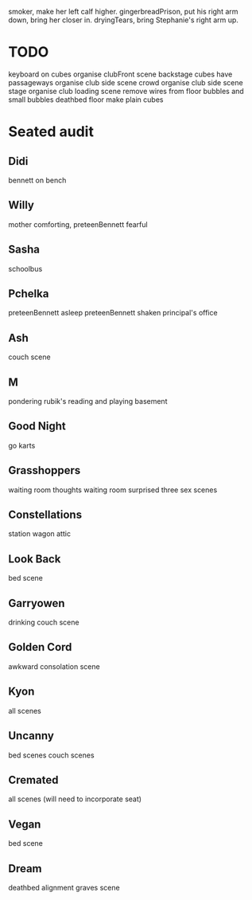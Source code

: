 smoker, make her left calf higher.
gingerbreadPrison, put his right arm down, bring her closer in.
dryingTears, bring Stephanie's right arm up.

# TODO
keyboard on cubes
organise clubFront scene
backstage cubes have passageways
organise club side scene crowd
organise club side scene stage
organise club loading scene
remove wires from floor bubbles and small bubbles
deathbed floor make plain cubes

# Seated audit

## Didi
bennett on bench

## Willy
mother comforting, preteenBennett fearful

## Sasha
schoolbus

## Pchelka
preteenBennett asleep
preteenBennett shaken
principal's office

## Ash
couch scene

## M
pondering
rubik's
reading and playing
basement

## Good Night
go karts

## Grasshoppers
waiting room thoughts
waiting room surprised
three sex scenes

## Constellations
station wagon
attic

## Look Back
bed scene

## Garryowen
drinking couch scene

## Golden Cord
awkward consolation scene

## Kyon
all scenes

## Uncanny
bed scenes
couch scenes

## Cremated
all scenes
(will need to incorporate seat)

## Vegan
bed scene

## Dream
deathbed alignment
graves scene